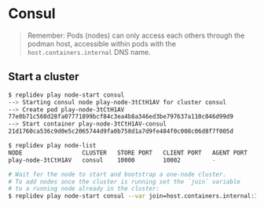 # Consul

> Remember: Pods (nodes) can only access each others through the podman host,
> accessible within pods with the `host.containers.internal` DNS name.

## Start a cluster

```bash
$ replidev play node-start consul
--> Starting consul node play-node-3tCtH1AV for cluster consul
--> Create pod play-node-3tCtH1AV
77e0b71c560d28fa07771899bcf84c3ea4b8a346ed3be797637a110c046d99d9
--> Start container play-node-3tCtH1AV-consul
21d1760ca536c9d0e5c2065744d9fa0b758d1a7d9fe484f0c008c06d8f7f005d

$ replidev play node-list
NODE                 CLUSTER   STORE PORT   CLIENT PORT   AGENT PORT   STATUS    POD ID  
play-node-3tCtH1AV   consul    10000        10002         -            Running   77e0b71c560d

# Wait for the node to start and bootstrap a one-node cluster.
# To add nodes once the cluster is running set the `join` variable
# to a running node already in the cluster:
$ replidev play node-start consul --var join=host.containers.internal:10000
```
